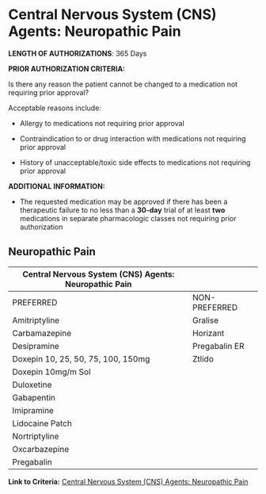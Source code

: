 # Central Nervous System (CNS) Agents: Neuropathic Pain

**LENGTH OF AUTHORIZATIONS**: 365 Days

**PRIOR AUTHORIZATION CRITERIA:**

Is there any reason the patient cannot be changed to a medication not requiring prior approval?

Acceptable reasons include:

- Allergy to medications not requiring prior approval

- Contraindication to or drug interaction with medications not requiring prior approval

- History of unacceptable/toxic side effects to medications not requiring prior approval

**ADDITIONAL INFORMATION:**

- The requested medication may be approved if there has been a therapeutic failure to no less than a **30-day** trial of at least **two** medications in separate pharmacologic classes not requiring prior authorization

## Neuropathic Pain

| Central Nervous System (CNS) Agents: Neuropathic Pain        |                         |
|--------------------------------------------------------------|-------------------------|
| PREFERRED                                                    | NON-PREFERRED           |
| Amitriptyline                                                | Gralise                 |
| Carbamazepine                                                | Horizant                |
| Desipramine                                                  | Pregabalin ER           |
| Doxepin 10, 25, 50, 75, 100, 150mg                           | Ztlido                  |
| Doxepin 10mg/m Sol                                           |                         |
| Duloxetine                                                   |                         |
| Gabapentin                                                   |                         |
| Imipramine                                                   |                         |
| Lidocaine Patch                                              |                         |
| Nortriptyline                                                |                         |
| Oxcarbazepine                                                |                         |
| Pregabalin                                                   |                         |

**Link to Criteria:** [Central Nervous System (CNS) Agents: Neuropathic Pain](https://pharmacy.medicaid.ohio.gov/sites/default/files/20220415_UPDL_Criteria_FINAL_.pdf#page=39)

